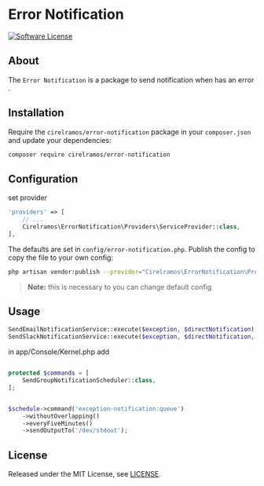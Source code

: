 # Error Notification

[![Software License][ico-license]](LICENSE.md)

## About

The `Error Notification` is a package to send notification when has an error .


## Installation

Require the `cirelramos/error-notification` package in your `composer.json` and update your dependencies:
```sh
composer require cirelramos/error-notification
```


## Configuration

set provider

```php
'providers' => [
    // ...
    Cirelramos\ErrorNotification\Providers\ServiceProvider::class,
],
```


The defaults are set in `config/error-notification.php`. Publish the config to copy the file to your own config:
```sh
php artisan vendor:publish --provider="Cirelramos\ErrorNotification\Providers\ServiceProvider"
```

> **Note:** this is necessary to you can change default config



## Usage

```php
SendEmailNotificationService::execute($exception, $directNotification);
SendSlackNotificationService::execute($exception, $directNotification, $channelSlack);
```

in app/Console/Kernel.php add
```php

protected $commands = [
    SendGroupNotificationScheduler::class,
];


$schedule->command('exception-notification:queue')
    ->withoutOverlapping()
    ->everyFiveMinutes()
    ->sendOutputTo('/dev/stdout');
```


## License

Released under the MIT License, see [LICENSE](LICENSE).


[ico-license]: https://img.shields.io/badge/license-MIT-brightgreen.svg?style=flat-square

